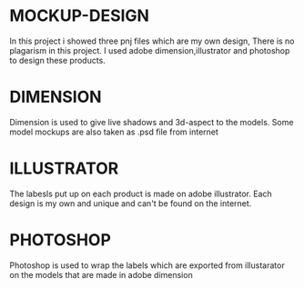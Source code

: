# MOCKUP-DESIGN
In this project i showed three pnj files which are my own design, There is no plagarism in this project. I used adobe dimension,illustrator and photoshop to design these products.

# DIMENSION
Dimension is used to give live shadows and 3d-aspect to the models. Some model mockups are also taken as .psd file from internet

# ILLUSTRATOR
The labesls put up on each product is made on adobe illustrator. Each design is my own and unique and can't be found on the internet.

# PHOTOSHOP
Photoshop is used to wrap the labels which are exported from illustarator on the models that are made in adobe dimension
